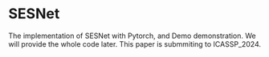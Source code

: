 # SESNet
The implementation of SESNet with Pytorch, and Demo demonstration.
We will provide the whole code later.
This paper is submmiting to ICASSP_2024.
